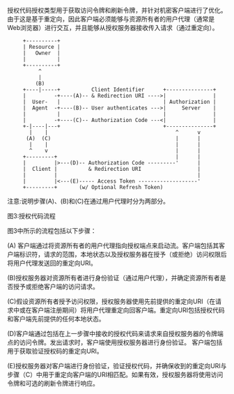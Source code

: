 授权代码授权类型用于获取访问令牌和刷新令牌，并针对机密客户端进行了优化。由于这是基于重定向，因此客户端必须能够与资源所有者的用户代理（通常是Web浏览器）进行交互，并且能够从授权服务器接收传入请求（通过重定向）。

```
     +----------+
     | Resource |
     |   Owner  |
     |          |
     +----------+
          ^
          |
         (B)
     +----|-----+          Client Identifier      +---------------+
     |         -+----(A)-- & Redirection URI ---->|               |
     |  User-   |                                 | Authorization |
     |  Agent  -+----(B)-- User authenticates --->|     Server    |
     |          |                                 |               |
     |         -+----(C)-- Authorization Code ---<|               |
     +-|----|---+                                 +---------------+
       |    |                                         ^      v
      (A)  (C)                                        |      |
       |    |                                         |      |
       ^    v                                         |      |
     +---------+                                      |      |
     |         |>---(D)-- Authorization Code ---------'      |
     |  Client |          & Redirection URI                  |
     |         |                                             |
     |         |<---(E)----- Access Token -------------------'
     +---------+       (w/ Optional Refresh Token)
```

注意:说明步骤\(A\)、\(B\)和\(C\)在通过用户代理时分为两部分。

 图3:授权代码流程

图3中所示的流程包括以下步骤：

\(A\) 客户端通过将资源所有者的用户代理指向授权端点来启动流。客户端包括其客户端标识符，请求的范围，本地状态以及授权服务器在授予（或拒绝）访问权限后将用户代理发送回的重定向URI。

\(B\)授权服务器对资源所有者进行身份验证（通过用户代理），并确定资源所有者是否授予或拒绝客户端的访问请求。

\(C\)假设资源所有者授予访问权限，授权服务器使用先前提供的重定向URI（在请求中或在客户端注册期间）将用户代理重定向回客户端。重定向URI包括授权代码和客户端先前提供的任何本地状态。

\(D\)客户端通过包括在上一步骤中接收的授权代码来请求来自授权服务器的令牌端点的访问令牌。发出请求时，客户端使用授权服务器进行身份验证。 客户端包括用于获取验证授权码的重定向URI。

\(E\)授权服务器对客户端进行身份验证，验证授权代码，并确保收到的重定向URI与步骤（C）中用于重定向客户端的URI相匹配。如果有效，授权服务器将使用访问令牌和可选的刷新令牌进行响应。


